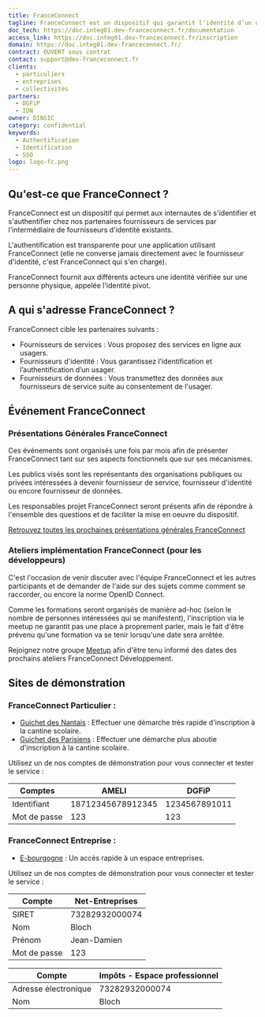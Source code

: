 ```yaml
---
title: FranceConnect
tagline: FranceConnect est un dispositif qui garantit l’identité d’un usager en se reposant sur des comptes certifiés existants.
doc_tech: https://doc.integ01.dev-franceconnect.fr/documentation
access_link: https://doc.integ01.dev-franceconnect.fr/inscription
domain: https://doc.integ01.dev-franceconnect.fr/
contract: OUVERT sous contrat
contact: support@dev-franceconnect.fr
clients:
  - particuliers
  - entreprises
  - collectivités
partners:
  - DGFiP
  - IDN
owner: DINSIC
category: confidential
keywords:
  - Authentification
  - Identification
  - SSO
logo: logo-fc.png
---
```


## Qu'est-ce que FranceConnect ?

FranceConnect est un dispositif qui permet aux internautes de s'identifier et s'authentifier chez nos partenaires fournisseurs de services par l'intermédiaire de fournisseurs d'identité existants.

L'authentification est transparente pour une application utilisant FranceConnect (elle ne converse jamais directement avec le fournisseur d'identité, c'est FranceConnect qui s'en charge).

FranceConnect fournit aux différents acteurs une identité vérifiée sur une personne physique, appelée l'identité pivot.

## A qui s'adresse FranceConnect ?

FranceConnect cible les partenaires suivants :

* Fournisseurs de services : Vous proposez des services en ligne aux usagers.
* Fournisseurs d'identité : Vous garantissez l’identification et l’authentification d’un usager.
* Fournisseurs de données : Vous transmettez des données aux fournisseurs de service suite au consentement de l'usager.

## Événement FranceConnect

### Présentations Générales FranceConnect

Ces événements sont organisés une fois par mois afin de présenter FranceConnect tant sur ses aspects fonctionnels que sur ses mécanismes.

Les publics visés sont les représentants des organisations publiques ou privées intéressées à devenir fournisseur de service, fournisseur d'identité ou encore fournisseur de données.

Les responsables projet FranceConnect seront présents afin de répondre à l'ensemble des questions et de faciliter la mise en oeuvre du dispositif.

<a href="https://doc.integ01.dev-franceconnect.fr/evenements" rel="noopener" target="_blank">Retrouvez toutes les prochaines présentations générales FranceConnect</a>

### Ateliers implémentation FranceConnect (pour les développeurs)

C'est l'occasion de venir discuter avec l'équipe FranceConnect et les autres participants et de demander de l'aide sur des sujets comme comment se raccorder, ou encore la norme OpenID Connect.

Comme les formations seront organisés de manière ad-hoc (selon le nombre de personnes intéressées qui se manifestent), l'inscription via le meetup ne garantit pas une place à proprement parler, mais le fait d'être prévenu qu'une formation va se tenir lorsqu'une date sera arrêtée.

Rejoignez notre groupe <a href="http://www.meetup.com/fr-FR/FranceConnect/" rel="noopener" target="_blank">Meetup</a> afin d'être tenu informé des dates des prochains ateliers FranceConnect Développement.

## Sites de démonstration

### FranceConnect Particulier :

* [Guichet des Nantais](https://guichet-nantes.integ01.dev-franceconnect.fr/) : Effectuer une démarche très rapide d'inscription à la cantine scolaire.
* [Guichet des Parisiens](https://guichet-parisien.integ01.dev-franceconnect.fr/) : Effectuer une démarche plus aboutie d'inscription à la cantine scolaire.

Utilisez un de nos comptes de démonstration pour vous connecter et tester le service :

| Comptes        | AMELI                                        | DGFiP                                                                     |
|----------------|----------------------------------------------|---------------------------------------------------------------------------|
| Identifiant    | 18712345678912345                            | 1234567891011                                                             |
| Mot de passe   | 123                                          | 123                                                                       |

### FranceConnect Entreprise :

* [E-bourgogne](http://fse2.demo.dev-franceconnect.fr/) : Un accès rapide à un espace entreprises.

Utilisez un de nos comptes de démonstration pour vous connecter et tester le service :

| Compte                    | Net-Entreprises                                                                                               |
|---------------------------|---------------------------------------------------------------------------------------------------------------|
| SIRET                     | 73282932000074                                                                                                |
| Nom                       | Bloch                                                                                                         |
| Prénom                    | Jean-Damien                                                                                                   |
| Mot de passe              | 123                                                                                                           |

| Compte                    | Impôts - Espace professionnel                                                                                 |
|---------------------------|---------------------------------------------------------------------------------------------------------------|
| Adresse électronique      | 73282932000074                                                                                                |
| Nom                       | Bloch                                                                                                         |
